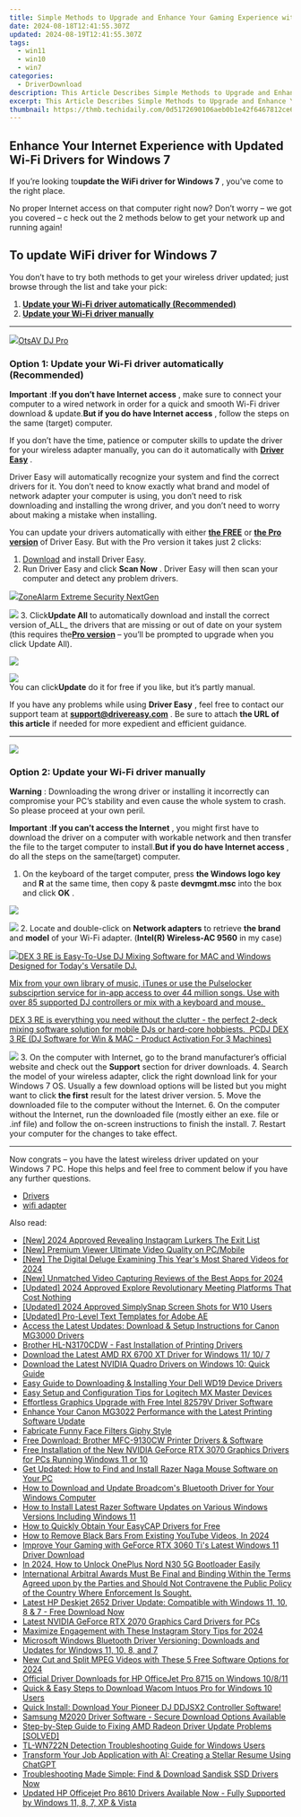 ```yaml
---
title: Simple Methods to Upgrade and Enhance Your Gaming Experience with Updated GTX 1660 Drivers
date: 2024-08-18T12:41:55.307Z
updated: 2024-08-19T12:41:55.307Z
tags:
  - win11
  - win10
  - win7
categories:
  - DriverDownload
description: This Article Describes Simple Methods to Upgrade and Enhance Your Gaming Experience with Updated GTX 1660 Drivers
excerpt: This Article Describes Simple Methods to Upgrade and Enhance Your Gaming Experience with Updated GTX 1660 Drivers
thumbnail: https://thmb.techidaily.com/0d5172690106aeb0b1e42f6467812ce6f42bcdb66b69630f22d7099f56101e88.jpeg
---
```


## Enhance Your Internet Experience with Updated Wi-Fi Drivers for Windows 7

If you’re looking to**update the WiFi driver for Windows 7** ,  you’ve come to the right place.

 No proper Internet access on that computer right now? Don’t worry – we got you covered – c heck out the 2 methods below to get your network up and running again!

## To update WiFi driver for Windows 7

 You don’t have to try both methods to get your wireless driver updated; just browse through the list and take your pick:

1. [**Update your Wi-Fi driver automatically (Recommended)**](https://www.drivereasy.com/knowledge/wifi-driver-for-windows-7-free-download-update-2-easy-ways/#O1)
2. [**Update your Wi-Fi driver manually**](https://tools.techidaily.com/drivereasy/download/)

---

<!-- affiliate ads begin -->
<a href="https://otszone.ots7.com/order/checkout.php?PRODS=4713321&QTY=1&AFFILIATE=108875&CART=1"><img src="https://green.ots7.com/screenshots/OtsAV/OtsAVDJ1.90-300x188.jpg" border="0">OtsAV DJ Pro</a>
<!-- affiliate ads end -->
### Option 1: Update your Wi-Fi driver automatically (Recommended)

**Important** :**If you don’t have Internet access** , make sure to connect your computer to a wired network in order for a quick and smooth Wi-Fi driver download & update.**But if you do have Internet access** , follow the steps on the same (target) computer.

 If you don’t have the time, patience or computer skills to update the driver for your wireless adapter  manually, you can do it automatically with **[Driver Easy](https://tools.techidaily.com/drivereasy/download/)**  .

 Driver Easy will automatically recognize your system and find the correct drivers for it. You don’t need to know exactly what brand and model of network adapter your computer is using, you don’t need to risk downloading and installing the wrong driver, and you don’t need to worry about making a mistake when installing.

 You can update your drivers automatically with either **[the FREE](https://tools.techidaily.com/drivereasy/download/)**  or **[the Pro version](https://tools.techidaily.com/drivereasy/download/)**  of Driver Easy. But with the Pro version it takes just 2 clicks:

1. [Download](https://tools.techidaily.com/drivereasy/download/) and install Driver Easy.
2. Run Driver Easy and click **Scan Now** . Driver Easy will then scan your computer and detect any problem drivers.  
<!-- affiliate ads begin -->
<a href="https://estore.zonealarm.com/order/checkout.php?PRODS=36245101&QTY=1&AFFILIATE=108875&CART=1"><img src="https://sc1.checkpoint.com/sc1/za/images/boxes/zang_box_trust.png" border="0">ZoneAlarm Extreme Security NextGen</a>
<!-- affiliate ads end -->
![](https://images.drivereasy.com/wp-content/uploads/2018/07/img_5b3b19bf43ece.jpg)
3. Click**Update All** to automatically download and install the correct version of_ALL_ the drivers that are missing or out of date on your system (this requires the[**Pro version**](https://tools.techidaily.com/drivereasy/download/) – you’ll be prompted to upgrade when you click Update All).  
<!-- affiliate ads begin -->
<a href="https://secure.2checkout.com/order/checkout.php?PRODS=32667153&QTY=1&AFFILIATE=108875&CART=1"><img src="https://www.coolmuster.com/uploads/image/20201228/feature02.png" border="0"></a>
<!-- affiliate ads end -->
![](https://images.drivereasy.com/wp-content/uploads/2018/07/img_5b5554ea9ba44.jpg)  
 You can click**Update** do it for free if you like, but it’s partly manual.

 If you have any problems while using **Driver Easy** , feel free to contact our support team at **<support@drivereasy.com>** . Be sure to attach **the URL of this article** if needed for more expedient and efficient guidance.

---

<!-- affiliate ads begin -->
<a href="https://shop.manycam.com/order/checkout.php?PRODS=17729331&QTY=1&AFFILIATE=108875&CART=1"><img src="https://secure.avangate.com/images/merchant/8230bea7d54bcdf99cdfe85cb07313d5/mcaffbanner600x500.png" border="0"></a>
<!-- affiliate ads end -->
### Option 2: Update your Wi-Fi driver manually

**Warning** : Downloading the wrong driver or installing it incorrectly can compromise your PC’s stability and even cause the whole system to crash. So please proceed at your own peril.

**Important** :**If you can’t access the Internet** , you might first have to download the driver on a computer with workable network and then transfer the file to the target computer to install.**But if you do have Internet access** , do all the steps on the same(target) computer.

1. On the keyboard of the target computer, press  **the Windows logo key**  and   **R** at the same time, then copy & paste **devmgmt.msc**  into the box and click  **OK**  .  
<!-- affiliate ads begin -->
<a href="https://secure.2checkout.com/order/checkout.php?PRODS=33729450&QTY=1&AFFILIATE=108875&CART=1"><img src="https://secure.avangate.com/images/merchant/7f687767ccf20fcea1c9dc4a5adc2326/Digisigner_banner_728_x_90_color_version.png" border="0"></a>
<!-- affiliate ads end -->
![](https://images.drivereasy.com/wp-content/uploads/2018/07/img_5b50135d9ffd2.jpg)
2. Locate and double-click on **Network adapters** to retrieve **the brand** and **model** of your Wi-Fi adapter. (**Intel(R) Wireless-AC 9560** in my case)  
<!-- affiliate ads begin -->
<a href="https://shop.pcdj.com/order/checkout.php?PRODS=4698827&QTY=1&AFFILIATE=108875&CART=1"> <img src="https://secure.avangate.com/images/merchant/47f4b6321e9fd8e8f7326a6adc1a7c1e/products/dex3REpage-newmainscreenshot.png" border="0">DEX 3 RE is Easy-To-Use DJ Mixing Software for MAC and Windows Designed for Today's Versatile DJ. 

 Mix from your own library of music, iTunes or use the Pulselocker subsciprtion service for in-app access to over 44 million songs. Use with over 85 supported DJ controllers or mix with a keyboard and mouse.  

 DEX 3 RE is everything you need without the clutter - the perfect 2-deck mixing software solution for mobile DJs or hard-core hobbiests.  
 PCDJ DEX 3 RE (DJ Software for Win & MAC - Product Activation For 3 Machines)</a>
<!-- affiliate ads end -->
![](https://images.drivereasy.com/wp-content/uploads/2018/07/img_5b5558876b204.jpg)
3. On the computer with Internet, go to the brand manufacturer’s official website and check out the **Support** section for driver downloads.
4. Search the model of your wireless adapter, click the right download link for your Windows 7 OS. Usually a few download options will be listed but you might want to click **the first** result for the latest driver version.
5. Move the downloaded file to the computer without the Internet.
6. On the computer without the Internet, run the downloaded file (mostly either an exe. file or .inf file) and follow the on-screen instructions to finish the install.
7. Restart your computer for the changes to take effect.

---

 Now congrats – you have the latest wireless driver updated on your Windows 7 PC. Hope this helps and feel free to comment below if you have any further questions.

* [Drivers](https://tools.techidaily.com/drivereasy/download/)
* [wifi adapter](https://tools.techidaily.com/drivereasy/download/)

<ins class="adsbygoogle"
     style="display:block"
     data-ad-format="autorelaxed"
     data-ad-client="ca-pub-7571918770474297"
     data-ad-slot="1223367746"></ins>



<ins class="adsbygoogle"
     style="display:block"
     data-ad-client="ca-pub-7571918770474297"
     data-ad-slot="8358498916"
     data-ad-format="auto"
     data-full-width-responsive="true"></ins>

<span class="atpl-alsoreadstyle">Also read:</span>
<div><ul>
<li><a href="https://instagram-clips.techidaily.com/new-2024-approved-revealing-instagram-lurkers-the-exit-list/"><u>[New] 2024 Approved  Revealing Instagram Lurkers  The Exit List</u></a></li>
<li><a href="https://extra-approaches.techidaily.com/new-premium-viewer-ultimate-video-quality-on-pcmobile/"><u>[New] Premium Viewer  Ultimate Video Quality on PC/Mobile</u></a></li>
<li><a href="https://twitter-videos.techidaily.com/new-the-digital-deluge-examining-this-years-most-shared-videos-for-2024/"><u>[New] The Digital Deluge  Examining This Year's Most Shared Videos for 2024</u></a></li>
<li><a href="https://visual-screen-recording.techidaily.com/new-unmatched-video-capturing-reviews-of-the-best-apps-for-2024/"><u>[New] Unmatched Video Capturing  Reviews of the Best Apps for 2024</u></a></li>
<li><a href="https://remote-screen-capture.techidaily.com/updated-2024-approved-explore-revolutionary-meeting-platforms-that-cost-nothing/"><u>[Updated] 2024 Approved  Explore Revolutionary Meeting Platforms That Cost Nothing</u></a></li>
<li><a href="https://visual-screen-recording.techidaily.com/updated-2024-approved-simplysnap-screen-shots-for-w10-users/"><u>[Updated] 2024 Approved  SimplySnap Screen Shots for W10 Users</u></a></li>
<li><a href="https://extra-skills.techidaily.com/updated-pro-level-text-templates-for-adobe-ae/"><u>[Updated] Pro-Level Text Templates for Adobe AE</u></a></li>
<li><a href="https://win-amazing.techidaily.com/access-the-latest-updates-download-and-setup-instructions-for-canon-mg3000-drivers/"><u>Access the Latest Updates: Download & Setup Instructions for Canon MG3000 Drivers</u></a></li>
<li><a href="https://win-amazing.techidaily.com/brother-hl-n3170cdw-fast-installation-of-printing-drivers/"><u>Brother HL-N3170CDW - Fast Installation of Printing Drivers</u></a></li>
<li><a href="https://win-amazing.techidaily.com/download-the-latest-amd-rx-6700-xt-driver-for-windows-11-10-7/"><u>Download the Latest AMD RX 6700 XT Driver for Windows 11/ 10/ 7</u></a></li>
<li><a href="https://win-amazing.techidaily.com/download-the-latest-nvidia-quadro-drivers-on-windows-10-quick-guide/"><u>Download the Latest NVIDIA Quadro Drivers on Windows 10: Quick Guide</u></a></li>
<li><a href="https://win-amazing.techidaily.com/easy-guide-to-downloading-and-installing-your-dell-wd19-device-drivers/"><u>Easy Guide to Downloading & Installing Your Dell WD19 Device Drivers</u></a></li>
<li><a href="https://win-amazing.techidaily.com/easy-setup-and-configuration-tips-for-logitech-mx-master-devices/"><u>Easy Setup and Configuration Tips for Logitech MX Master Devices</u></a></li>
<li><a href="https://win-amazing.techidaily.com/effortless-graphics-upgrade-with-free-intel-82579v-driver-software/"><u>Effortless Graphics Upgrade with Free Intel 82579V Driver Software</u></a></li>
<li><a href="https://win-amazing.techidaily.com/enhance-your-canon-mg3022-performance-with-the-latest-printing-software-update/"><u>Enhance Your Canon MG3022 Performance with the Latest Printing Software Update</u></a></li>
<li><a href="https://vp-tips.techidaily.com/fabricate-funny-face-filters-giphy-style/"><u>Fabricate Funny Face Filters  Giphy Style</u></a></li>
<li><a href="https://win-amazing.techidaily.com/free-download-brother-mfc-9130cw-printer-drivers-and-software/"><u>Free Download: Brother MFC-9130CW Printer Drivers & Software</u></a></li>
<li><a href="https://win-amazing.techidaily.com/free-installation-of-the-new-nvidia-geforce-rtx-3070-graphics-drivers-for-pcs-running-windows-11-or-10/"><u>Free Installation of the New NVIDIA GeForce RTX 3070 Graphics Drivers for PCs Running Windows 11 or 10</u></a></li>
<li><a href="https://win-amazing.techidaily.com/get-updated-how-to-find-and-install-razer-naga-mouse-software-on-your-pc/"><u>Get Updated: How to Find and Install Razer Naga Mouse Software on Your PC</u></a></li>
<li><a href="https://win-amazing.techidaily.com/how-to-download-and-update-broadcoms-bluetooth-driver-for-your-windows-computer/"><u>How to Download and Update Broadcom's Bluetooth Driver for Your Windows Computer</u></a></li>
<li><a href="https://win-amazing.techidaily.com/how-to-install-latest-razer-software-updates-on-various-windows-versions-including-windows-11/"><u>How to Install Latest Razer Software Updates on Various Windows Versions Including Windows 11</u></a></li>
<li><a href="https://win-amazing.techidaily.com/how-to-quickly-obtain-your-easycap-drivers-for-free/"><u>How to Quickly Obtain Your EasyCAP Drivers for Free</u></a></li>
<li><a href="https://youtube-help.techidaily.com/how-to-remove-black-bars-from-existing-youtube-videos-in-2024/"><u>How to Remove Black Bars From Existing YouTube Videos, In 2024</u></a></li>
<li><a href="https://win-amazing.techidaily.com/improve-your-gaming-with-geforce-rtx-3060-tis-latest-windows-11-driver-download/"><u>Improve Your Gaming with GeForce RTX 3060 Ti's Latest Windows 11 Driver Download</u></a></li>
<li><a href="https://easy-unlock-android.techidaily.com/in-2024-how-to-unlock-oneplus-nord-n30-5g-bootloader-easily-by-drfone-android/"><u>In 2024, How to Unlock OnePlus Nord N30 5G Bootloader Easily</u></a></li>
<li><a href="https://win-amazing.techidaily.com/international-arbitral-awards-must-be-final-and-binding-within-the-terms-agreed-upon-by-the-parties-and-should-not-contravene-the-public-policy-of-the-count136/"><u>International Arbitral Awards Must Be Final and Binding Within the Terms Agreed upon by the Parties and Should Not Contravene the Public Policy of the Country Where Enforcement Is Sought.</u></a></li>
<li><a href="https://win-amazing.techidaily.com/latest-hp-deskjet-2652-driver-update-compatible-with-windows-11-10-8-and-7-free-download-now/"><u>Latest HP Deskjet 2652 Driver Update: Compatible with Windows 11, 10, 8 & 7 - Free Download Now</u></a></li>
<li><a href="https://win-amazing.techidaily.com/latest-nvidia-geforce-rtx-2070-graphics-card-drivers-for-pcs/"><u>Latest NVIDIA GeForce RTX 2070 Graphics Card Drivers for PCs</u></a></li>
<li><a href="https://instagram-videos.techidaily.com/maximize-engagement-with-these-instagram-story-tips-for-2024/"><u>Maximize Engagement with These Instagram Story Tips for 2024</u></a></li>
<li><a href="https://win-amazing.techidaily.com/microsoft-windows-bluetooth-driver-versioning-downloads-and-updates-for-windows-11-10-8-and-7/"><u>Microsoft Windows Bluetooth Driver Versioning: Downloads and Updates for Windows 11, 10, 8, and 7</u></a></li>
<li><a href="https://smart-video-editing.techidaily.com/new-cut-and-split-mpeg-videos-with-these-5-free-software-options-for-2024/"><u>New Cut and Split MPEG Videos with These 5 Free Software Options for 2024</u></a></li>
<li><a href="https://win-amazing.techidaily.com/official-driver-downloads-for-hp-officejet-pro-8715-on-windows-10811/"><u>Official Driver Downloads for HP OfficeJet Pro 8715 on Windows 10/8/11</u></a></li>
<li><a href="https://win-amazing.techidaily.com/quick-and-easy-steps-to-download-wacom-intuos-pro-for-windows-10-users/"><u>Quick & Easy Steps to Download Wacom Intuos Pro for Windows 10 Users</u></a></li>
<li><a href="https://win-amazing.techidaily.com/1722974596401-quick-install-download-your-pioneer-dj-ddjsx2-controller-software/"><u>Quick Install: Download Your Pioneer DJ DDJSX2 Controller Software!</u></a></li>
<li><a href="https://win-amazing.techidaily.com/samsung-m2020-driver-software-secure-download-options-available/"><u>Samsung M2020 Driver Software - Secure Download Options Available</u></a></li>
<li><a href="https://win-amazing.techidaily.com/step-by-step-guide-to-fixing-amd-radeon-driver-update-problems-solved/"><u>Step-by-Step Guide to Fixing AMD Radeon Driver Update Problems [SOLVED]</u></a></li>
<li><a href="https://win-amazing.techidaily.com/tl-wn722n-detection-troubleshooting-guide-for-windows-users/"><u>TL-WN722N Detection Troubleshooting Guide for Windows Users</u></a></li>
<li><a href="https://tech-revival.techidaily.com/transform-your-job-application-with-ai-creating-a-stellar-resume-using-chatgpt/"><u>Transform Your Job Application with AI: Creating a Stellar Resume Using ChatGPT</u></a></li>
<li><a href="https://win-amazing.techidaily.com/troubleshooting-made-simple-find-and-download-sandisk-ssd-drivers-now/"><u>Troubleshooting Made Simple: Find & Download Sandisk SSD Drivers Now</u></a></li>
<li><a href="https://win-amazing.techidaily.com/updated-hp-officejet-pro-8610-drivers-available-now-fully-supported-by-windows-11-8-7-xp-and-vista/"><u>Updated HP Officejet Pro 8610 Drivers Available Now - Fully Supported by Windows 11, 8, 7, XP & Vista</u></a></li>
</ul></div>
